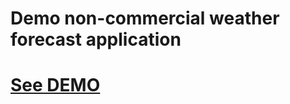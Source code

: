 # Demo non-commercial weather forecast application

# [See DEMO](https://tsekhmister.github.io/pure-js/)
